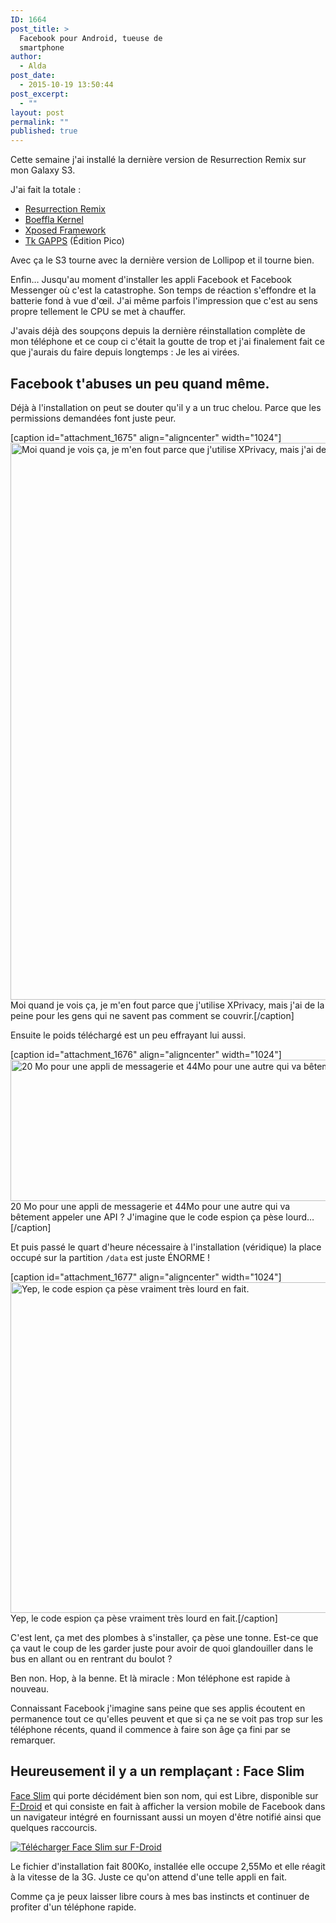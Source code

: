 ```yaml
---
ID: 1664
post_title: >
  Facebook pour Android, tueuse de
  smartphone
author:
  - Alda
post_date:
  - 2015-10-19 13:50:44
post_excerpt:
  - ""
layout: post
permalink: ""
published: true
---
```


Cette semaine j'ai installé la dernière version de Resurrection Remix sur mon Galaxy S3.

J'ai fait la totale :

* [Resurrection Remix](http://forum.xda-developers.com/galaxy-s3/development/rom-resurrection-remix-5-2-1-t2972523)
* [Boeffla Kernel](http://www.boeffla-kernel.de/)
* [Xposed Framework](http://forum.xda-developers.com/showthread.php?t=3034811)
* [Tk GAPPS](http://forum.xda-developers.com/android/software/tk-gapps-t3116347) (Édition Pico)

Avec ça le S3 tourne avec la dernière version de Lollipop et il tourne bien.

Enfin… Jusqu'au moment d'installer les appli Facebook et Facebook Messenger où c'est la catastrophe. Son temps de réaction s'effondre et la batterie fond à vue d'œil.
J'ai même parfois l'impression que c'est au sens propre tellement le CPU se met à chauffer.

J'avais déjà des soupçons depuis la dernière réinstallation complète de mon téléphone et ce coup ci c'était la goutte de trop et j'ai finalement fait ce que j'aurais du faire depuis longtemps : Je les ai virées.

## Facebook t'abuses un peu quand même.

Déjà à l'installation on peut se douter qu'il y a un truc chelou. Parce que les permissions demandées font juste peur.

[caption id="attachment_1675" align="aligncenter" width="1024"]<a href="http://aldarone.fr/wp-content/uploads/2015/10/facebook-permissions.png"><img src="http://aldarone.fr/wp-content/uploads/2015/10/facebook-permissions-1024x891.png" alt="Moi quand je vois ça, je m&#039;en fout parce que j&#039;utilise XPrivacy, mais j&#039;ai de la peine pour les gens qui ne savent pas comment se couvrir." width="1024" height="891" class="size-large wp-image-1675" /></a> Moi quand je vois ça, je m'en fout parce que j'utilise XPrivacy, mais j'ai de la peine pour les gens qui ne savent pas comment se couvrir.[/caption]

Ensuite le poids téléchargé est un peu effrayant lui aussi.

[caption id="attachment_1676" align="aligncenter" width="1024"]<a href="http://aldarone.fr/wp-content/uploads/2015/10/facebook-size.png"><img src="http://aldarone.fr/wp-content/uploads/2015/10/facebook-size-1024x226.png" alt="20 Mo pour une appli de messagerie et 44Mo pour une autre qui va bêtement appeler une API ? J&#039;imagine que le code espion ça pèse lourd…" width="1024" height="226" class="size-large wp-image-1676" /></a> 20 Mo pour une appli de messagerie et 44Mo pour une autre qui va bêtement appeler une API ? J'imagine que le code espion ça pèse lourd…[/caption]

Et puis passé le quart d'heure nécessaire à l'installation (véridique) la place occupé sur la partition ````/data```` est juste ÉNORME !

[caption id="attachment_1677" align="aligncenter" width="1024"]<a href="http://aldarone.fr/wp-content/uploads/2015/10/facebook-size-2.png"><img src="http://aldarone.fr/wp-content/uploads/2015/10/facebook-size-2-1024x529.png" alt="Yep, le code espion ça pèse vraiment très lourd en fait." width="1024" height="529" class="size-large wp-image-1677" /></a> Yep, le code espion ça pèse vraiment très lourd en fait.[/caption]

C'est lent, ça met des plombes à s'installer, ça pèse une tonne. Est-ce que ça vaut le coup de les garder juste pour avoir de quoi glandouiller dans le bus en allant ou en rentrant du boulot ?

Ben non. Hop, à la benne. Et là miracle : Mon téléphone est rapide à nouveau.

Connaissant Facebook j'imagine sans peine que ses applis écoutent en permanence tout ce qu'elles peuvent et que si ça ne se voit pas trop sur les téléphone récents, quand il commence à faire son âge ça fini par se remarquer.

## Heureusement il y a un remplaçant : Face Slim

[Face Slim](https://github.com/indywidualny/FaceSlim) qui porte décidément bien son nom, qui est Libre, disponible sur [F-Droid](https://f-droid.org/) et qui consiste en fait à afficher la version mobile de Facebook dans un navigateur intégré en fournissant aussi un moyen d'être notifié ainsi que quelques raccourcis.

[![Télécharger Face Slim sur F-Droid](https://camo.githubusercontent.com/7df0eafa4433fa4919a56f87c3d99cf81b68d01c/68747470733a2f2f662d64726f69642e6f72672f77696b692f696d616765732f632f63342f462d44726f69642d627574746f6e5f617661696c61626c652d6f6e2e706e67)](https://f-droid.org/app/org.indywidualni.fblite)

Le fichier d'installation fait 800Ko, installée elle occupe 2,55Mo et elle réagit à la vitesse de la 3G. Juste ce qu'on attend d'une telle appli en fait.

Comme ça je peux laisser libre cours à mes bas instincts et continuer de profiter d'un téléphone rapide.